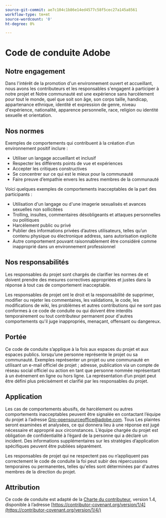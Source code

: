 ```yaml
---
source-git-commit: ae7c104c1b86e14ed4577c58f5cec27a145a8561
workflow-type: tm+mt
source-wordcount: '0'
ht-degree: 0%

---
```


# Code de conduite Adobe

## Notre engagement

Dans l&#39;intérêt de la promotion d&#39;un environnement ouvert et accueillant, nous avons
les contributeurs et les responsables s&#39;engagent à participer à notre projet et
Notre communauté est une expérience sans harcèlement pour tout le monde, quel que soit son âge, son corps
taille, handicap, appartenance ethnique, identité et expression de genre, niveau d&#39;expérience,
nationalité, apparence personnelle, race, religion ou identité sexuelle et
orientation.

## Nos normes

Exemples de comportements qui contribuent à la création d’un environnement positif
inclure :

* Utiliser un langage accueillant et inclusif
* Respecter les différents points de vue et expériences
* Accepter les critiques constructives
* Se concentrer sur ce qui est le mieux pour la communauté
* Faire preuve d’empathie envers les autres membres de la communauté

Voici quelques exemples de comportements inacceptables de la part des participants :

* Utilisation d&#39;un langage ou d&#39;une imagerie sexualisés et avances sexuelles non sollicitées
* Trolling, insultes, commentaires désobligeants et attaques personnelles ou politiques
* Harcèlement public ou privé
* Publier des informations privées d’autres utilisateurs, telles qu’un contenu physique ou électronique
address, sans autorisation explicite
* Autre comportement pouvant raisonnablement être considéré comme inapproprié dans un
environnement professionnel

## Nos responsabilités

Les responsables du projet sont chargés de clarifier les normes de
et doivent prendre des mesures correctives appropriées et justes dans la
réponse à tout cas de comportement inacceptable.

Les responsables de projet ont le droit et la responsabilité de supprimer, modifier ou
rejeter les commentaires, les validations, le code, les modifications de wiki, les problèmes et autres contributions
qui ne sont pas conformes à ce code de conduite ou qui doivent être interdits temporairement ou
tout contributeur permanent pour d&#39;autres comportements qu&#39;il juge inappropriés,
menaçant, offensant ou dangereux.

## Portée

Ce code de conduite s’applique à la fois aux espaces du projet et aux espaces publics.
lorsqu’une personne représente le projet ou sa communauté. Exemples
représenter un projet ou une communauté en utilisant un e-mail officiel de projet ;
adresse, publication via un compte de réseau social officiel ou action en tant que personne nommée
représentant à un événement en ligne ou hors ligne. La représentation d’un projet peut être
défini plus précisément et clarifié par les responsables du projet.

## Application

Les cas de comportements abusifs, de harcèlement ou autres comportements inacceptables peuvent être
signalée en contactant l’équipe du projet à l’adresse Grp-opensourceoffice@adobe.com. Tous
Les plaintes seront examinées et analysées, ce qui donnera lieu à une réponse
est jugé nécessaire et approprié aux circonstances. L’équipe chargée du projet est
obligation de confidentialité à l’égard de la personne qui a déclaré un incident.
Des informations supplémentaires sur les stratégies d’application spécifiques peuvent être publiées séparément.

Les responsables de projet qui ne respectent pas ou n’appliquent pas correctement le code de conduite
la foi peut subir des répercussions temporaires ou permanentes, telles qu&#39;elles sont déterminées par d&#39;autres
membres de la direction du projet.

## Attribution

Ce code de conduite est adapté de la [Charte du contributeur](https://contributor-covenant.org), version 1.4,
disponible à l’adresse [https://contributor-covenant.org/version/1/4](https://contributor-covenant.org/version/1/4/)
